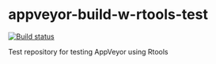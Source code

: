 # appveyor-build-w-rtools-test

[![Build status](https://ci.appveyor.com/api/projects/status/dtjnpjv12xjmlg25?svg=true)](https://ci.appveyor.com/project/yutannihilation/appveyor-build-w-rtools-test)

Test repository for testing AppVeyor using Rtools
